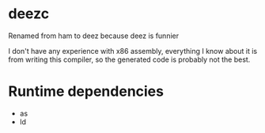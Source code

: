 # deezc
Renamed from ham to deez because deez is funnier

I don't have any experience with x86 assembly, everything I know about it is from writing this compiler, so the generated code is probably not the best.

# Runtime dependencies
* as
* ld

